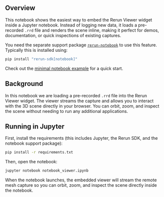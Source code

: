 <!--[metadata]
title = "Notebook: viewer"
tags = ["Notebook", "Widget", "3D"]
thumbnail = "https://static.rerun.io/notebook_viewer/3e3bc9c7eede26db837fb317b7e2b2de77dfc777/480w.png"
thumbnail_dimensions = [480, 480]
-->

## Overview

This notebook shows the easiest way to embed the Rerun Viewer widget inside a Jupyter notebook. Instead of logging new data, it loads a pre-recorded `.rrd` file and renders the scene inline, making it perfect for demos, documentation, or quick inspections of existing captures.

You need the separate support package [`rerun-notebook`](https://pypi.org/project/rerun-notebook/) to use this feature. Typically this is installed using:

```bash
pip install "rerun-sdk[notebook]"
```

Check out the [minimal notebook example](https://rerun.io/examples/integrations/notebook) for a quick start.

## Background

In this notebook we are loading a pre-recorded `.rrd` file into the Rerun Viewer widget. The viewer streams the capture and allows you to interact with the 3D scene directly in your browser. You can orbit, zoom, and inspect the scene without needing to run any additional applications.

## Running in Jupyter

First, install the requirements (this includes Jupyter, the Rerun SDK, and the notebook support package):

```bash
pip install -r requirements.txt
```

Then, open the notebook:

```bash
jupyter notebook notebook_viewer.ipynb
```

When the notebook launches, the embedded viewer will stream the remote mesh capture so you can orbit, zoom, and inspect the scene directly inside the notebook.
